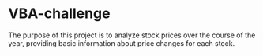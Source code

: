 # VBA-challenge

The purpose of this project is to analyze stock prices over the course of the year, providing basic information about price changes for each stock.  
